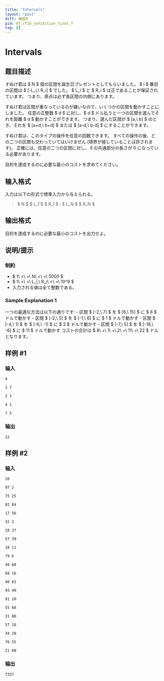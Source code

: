 ```yaml
---
title: "Intervals"
layout: "post"
diff: 难度0
pid: AT_cf16_exhibition_final_f
tag: []
---
```


# Intervals

## 题目描述

[problemUrl]: https://atcoder.jp/contests/cf16-exhibition-final/tasks/cf16_exhibition_final_f

すぬけ君は $ N $ 個の区間を誕生日プレゼントとしてもらいました。 $ i $ 番目の区間は $ [-L_i,\ R_i] $ でした。 $ L_i $ と $ R_i $ は正であることが保証されています。 つまり、原点は必ず各区間の内側にあります。

すぬけ君は区間が重なっているのが嫌いなので、いくつかの区間を動かすことにしました。 任意の正整数 $ d $ に対し、$ d $ ドル払うと一つの区間を選んでそれを距離 $ d $ 動かすことができます。 つまり、選んだ区間が $ [a,\ b] $ のとき、それを $ [a+d,\ b+d] $ または $ [a-d,\ b-d] $ にすることができます。

すぬけ君は、このタイプの操作を任意の回数できます。 すべての操作の後、どの二つの区間も交わっていてはいけません (境界が接していることは許されます)。 正確には、任意の二つの区間に対し、その共通部分の長さが 0 になっている必要があります。

目的を達成するのに必要な最小のコストを求めてください。

## 输入格式

入力は以下の形式で標準入力から与えられる。

> $ N $ $ L_1 $ $ R_1 $ : $ L_N $ $ R_N $

## 输出格式

目的を達成するのに必要な最小のコストを出力せよ。

## 说明/提示

### 制約

- $ 1\ <\ =\ N\ <\ =\ 5000 $
- $ 1\ <\ =\ L_i,\ R_i\ <\ =\ 10^9 $
- 入力される値は全て整数である。

### Sample Explanation 1

一つの最適な方法は以下の通りです: - 区間 $ [-2,\ 7] $ を $ [6,\ 15] $ に $ 8 $ ドルで動かす - 区間 $ [-2,\ 5] $ を $ [-1,\ 6] $ に $ 1 $ ドルで動かす - 区間 $ [-4,\ 1] $ を $ [-6,\ -1] $ に $ 2 $ ドルで動かす - 区間 $ [-7,\ 5] $ を $ [-18,\ -6] $ に $ 11 $ ドルで動かす コストの合計は $ 8\ +\ 1\ +\ 2\ +\ 11\ =\ 22 $ ドルとなります。

## 样例 #1

### 输入

```
4
2 7
2 5
4 1
7 5
```

### 输出

```
22
```

## 样例 #2

### 输入

```
20
97 2
75 25
82 84
17 56
32 2
28 37
57 39
18 11
79 6
40 68
68 16
40 63
93 49
91 10
55 68
31 80
57 18
34 28
76 55
21 80
```

### 输出

```
7337
```

